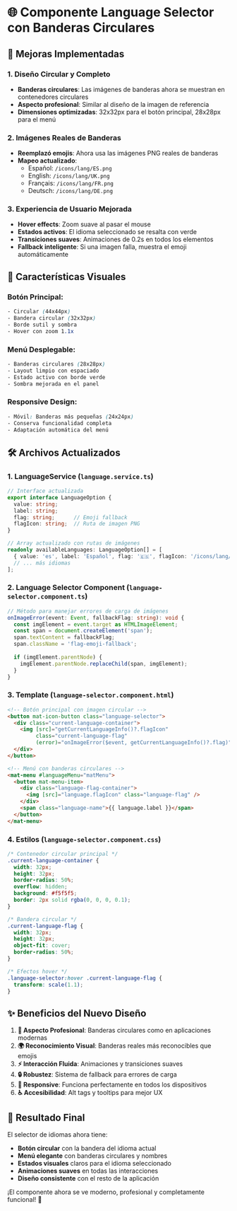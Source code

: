 # 🌐 Componente Language Selector con Banderas Circulares

## 🎯 **Mejoras Implementadas**

### 1. **Diseño Circular y Completo**
- **Banderas circulares**: Las imágenes de banderas ahora se muestran en contenedores circulares
- **Aspecto profesional**: Similar al diseño de la imagen de referencia
- **Dimensiones optimizadas**: 32x32px para el botón principal, 28x28px para el menú

### 2. **Imágenes Reales de Banderas**
- **Reemplazó emojis**: Ahora usa las imágenes PNG reales de banderas
- **Mapeo actualizado**:
  - Español: `/icons/lang/ES.png` 
  - English: `/icons/lang/UK.png`
  - Français: `/icons/lang/FR.png`
  - Deutsch: `/icons/lang/DE.png`

### 3. **Experiencia de Usuario Mejorada**
- **Hover effects**: Zoom suave al pasar el mouse
- **Estados activos**: El idioma seleccionado se resalta con verde
- **Transiciones suaves**: Animaciones de 0.2s en todos los elementos
- **Fallback inteligente**: Si una imagen falla, muestra el emoji automáticamente

## 🎨 **Características Visuales**

### **Botón Principal:**
```css
- Circular (44x44px)
- Bandera circular (32x32px) 
- Borde sutil y sombra
- Hover con zoom 1.1x
```

### **Menú Desplegable:**
```css
- Banderas circulares (28x28px)
- Layout limpio con espaciado
- Estado activo con borde verde
- Sombra mejorada en el panel
```

### **Responsive Design:**
```css
- Móvil: Banderas más pequeñas (24x24px)
- Conserva funcionalidad completa
- Adaptación automática del menú
```

## 🛠️ **Archivos Actualizados**

### 1. **LanguageService** (`language.service.ts`)
```typescript
// Interface actualizada
export interface LanguageOption {
  value: string;
  label: string;
  flag: string;      // Emoji fallback
  flagIcon: string;  // Ruta de imagen PNG
}

// Array actualizado con rutas de imágenes
readonly availableLanguages: LanguageOption[] = [
  { value: 'es', label: 'Español', flag: '🇪🇸', flagIcon: '/icons/lang/ES.png' },
  // ... más idiomas
];
```

### 2. **Language Selector Component** (`language-selector.component.ts`)
```typescript
// Método para manejar errores de carga de imágenes
onImageError(event: Event, fallbackFlag: string): void {
  const imgElement = event.target as HTMLImageElement;
  const span = document.createElement('span');
  span.textContent = fallbackFlag;
  span.className = 'flag-emoji-fallback';
  
  if (imgElement.parentNode) {
    imgElement.parentNode.replaceChild(span, imgElement);
  }
}
```

### 3. **Template** (`language-selector.component.html`)
```html
<!-- Botón principal con imagen circular -->
<button mat-icon-button class="language-selector">
  <div class="current-language-container">
    <img [src]="getCurrentLanguageInfo()?.flagIcon" 
         class="current-language-flag"
         (error)="onImageError($event, getCurrentLanguageInfo()?.flag)" />
  </div>
</button>

<!-- Menú con banderas circulares -->
<mat-menu #languageMenu="matMenu">
  <button mat-menu-item>
    <div class="language-flag-container">
      <img [src]="language.flagIcon" class="language-flag" />
    </div>
    <span class="language-name">{{ language.label }}</span>
  </button>
</mat-menu>
```

### 4. **Estilos** (`language-selector.component.css`)
```css
/* Contenedor circular principal */
.current-language-container {
  width: 32px;
  height: 32px;
  border-radius: 50%;
  overflow: hidden;
  background: #f5f5f5;
  border: 2px solid rgba(0, 0, 0, 0.1);
}

/* Bandera circular */
.current-language-flag {
  width: 32px;
  height: 32px;
  object-fit: cover;
  border-radius: 50%;
}

/* Efectos hover */
.language-selector:hover .current-language-flag {
  transform: scale(1.1);
}
```

## ✨ **Beneficios del Nuevo Diseño**

1. **🎨 Aspecto Profesional**: Banderas circulares como en aplicaciones modernas
2. **🌍 Reconocimiento Visual**: Banderas reales más reconocibles que emojis
3. **⚡ Interacción Fluida**: Animaciones y transiciones suaves
4. **🔒 Robustez**: Sistema de fallback para errores de carga
5. **📱 Responsive**: Funciona perfectamente en todos los dispositivos
6. **♿ Accesibilidad**: Alt tags y tooltips para mejor UX

## 🚀 **Resultado Final**

El selector de idiomas ahora tiene:
- **Botón circular** con la bandera del idioma actual
- **Menú elegante** con banderas circulares y nombres
- **Estados visuales** claros para el idioma seleccionado  
- **Animaciones suaves** en todas las interacciones
- **Diseño consistente** con el resto de la aplicación

¡El componente ahora se ve moderno, profesional y completamente funcional! 🎉
